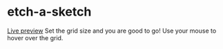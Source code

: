 # etch-a-sketch
[Live preview](https://egemen-github.github.io/etch-a-sketch/)
Set the grid size and you are good to go! Use your mouse to hover over the grid.
